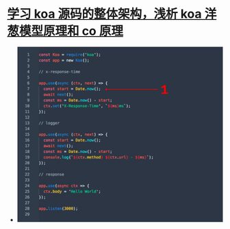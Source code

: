 # [学习 koa 源码的整体架构，浅析 koa 洋葱模型原理和 co 原理](https://lxchuan12.gitee.io/koa/)

- ![koa 中间件动图](./image/koa-middleware.gif)
